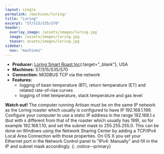 ```yaml
---
layout: single
permalink: /machines/loring/
title: "Loring"
excerpt: "S7/S15/S35/S70"
header:
  overlay_image: /assets/images/loring.jpg
  image: /assets/images/loring.jpg
  teaser: assets/images/loring.jpg
sidebar:
  nav: "machines"
---
```

* __Producer:__ [Loring Smart Roast Inc](https://loring.com){:target="_blank"}, USA
* __Machines:__ S7/S15/S35/S70
* __Connection:__ MODBUS TCP via the network
* __Features:__ 
  - logging of bean temperature (BT), return temperature (ET) and related rate-of-rise curves
  - logging of inlet temperature, stack temperature and gas level

**Watch out!** The computer running Artisan must be on the same IP network as the Loring roaster which usually is configured to have IP 192.168.1.199. Configure your computer to use a static IP address in the range 192.168.1.x (but with x different from that of the roaster which usually has 199), so for example 192.168.1.10, and set the subnet mask to 255.255.255.0. This can be done on Windows using the Network Sharing Center by adding a TCP/IPv4 Local Area Connection with those properties. On OS X you set your Ethernet port in the Network Control panel to "IPv4: Manually" and fill in the IP and subnet mask accordingly.
{: .notice--primary}